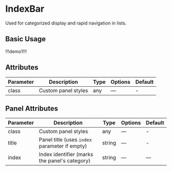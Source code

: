 # IndexBar

Used for categorized display and rapid navigation in lists.

## Basic Usage

!!!demo1!!!

## Attributes

| Parameter | Description           | Type | Options | Default |
|-----------|----------------------|------|---------|---------|
| class     | Custom panel styles   | any  | —       | -       |

## Panel Attributes

| Parameter | Description                                      | Type   | Options | Default |
|-----------|-------------------------------------------------|--------|---------|---------|
| class     | Custom panel styles                             | any    | —       | -       |
| title     | Panel title (uses `index` parameter if empty)   | string | —       | -       |
| index     | Index identifier (marks the panel's category)   | string | —       | —       |
